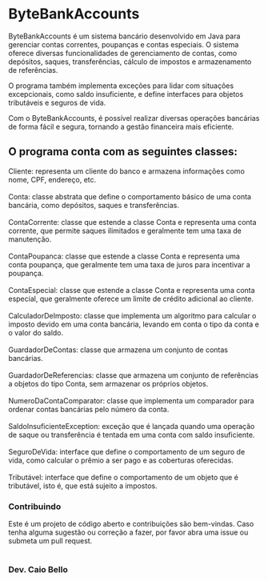 # ByteBankAccounts
ByteBankAccounts é um sistema bancário desenvolvido em Java para gerenciar contas correntes, poupanças e contas especiais. O sistema oferece diversas funcionalidades de gerenciamento de contas, como depósitos, saques, transferências, cálculo de impostos e armazenamento de referências.

O programa também implementa exceções para lidar com situações excepcionais, como saldo insuficiente, e define interfaces para objetos tributáveis e seguros de vida.

Com o ByteBankAccounts, é possível realizar diversas operações bancárias de forma fácil e segura, tornando a gestão financeira mais eficiente.

## O programa conta com as seguintes classes:
Cliente: representa um cliente do banco e armazena informações como nome, CPF, endereço, etc.<br>
<br>Conta: classe abstrata que define o comportamento básico de uma conta bancária, como depósitos, saques e transferências.<br>
<br>ContaCorrente: classe que estende a classe Conta e representa uma conta corrente, que permite saques ilimitados e geralmente tem uma taxa de manutenção.<br>
<br>ContaPoupanca: classe que estende a classe Conta e representa uma conta poupança, que geralmente tem uma taxa de juros para incentivar a poupança.<br>
<br>ContaEspecial: classe que estende a classe Conta e representa uma conta especial, que geralmente oferece um limite de crédito adicional ao cliente.<br>
<br>CalculadorDeImposto: classe que implementa um algoritmo para calcular o imposto devido em uma conta bancária, levando em conta o tipo da conta e o valor do saldo.<br>
<br>GuardadorDeContas: classe que armazena um conjunto de contas bancárias.<br>
<br>GuardadorDeReferencias: classe que armazena um conjunto de referências a objetos do tipo Conta, sem armazenar os próprios objetos.<br>
<br>NumeroDaContaComparator: classe que implementa um comparador para ordenar contas bancárias pelo número da conta.<br>
<br>SaldoInsuficienteException: exceção que é lançada quando uma operação de saque ou transferência é tentada em uma conta com saldo insuficiente.<br>
<br>SeguroDeVida: interface que define o comportamento de um seguro de vida, como calcular o prêmio a ser pago e as coberturas oferecidas.<br>
<br>Tributável: interface que define o comportamento de um objeto que é tributável, isto é, que está sujeito a impostos.


### Contribuindo
Este é um projeto de código aberto e contribuições são bem-vindas. Caso tenha alguma sugestão ou correção a fazer, por favor abra uma issue ou submeta um pull request.


#

### Dev. Caio Bello
